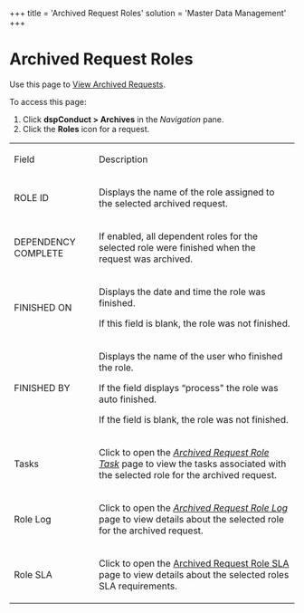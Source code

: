 +++
title = 'Archived Request Roles'
solution = 'Master Data Management'
+++

# Archived Request Roles

<div class="use">

Use this page to [View Archived
Requests](../Use_Cases/View_Archived_Requests_DGE).

</div>

To access this page:

1.  Click <span style="font-weight: bold;">dspConduct \> Archives</span>
    in the <span style="font-style: italic;">Navigation</span> pane.
2.  Click the <span style="font-weight: bold;">Roles</span> icon for a
    request.

<table>
<tbody>
<tr class="odd">
<td><p>Field</p></td>
<td><p>Description</p></td>
</tr>
<tr class="even">
<td><p>ROLE ID</p></td>
<td><p>Displays the name of the role assigned to the selected archived request.</p></td>
</tr>
<tr class="odd">
<td><p>DEPENDENCY COMPLETE</p></td>
<td><p>If enabled, all dependent roles for the selected role were finished when the request was archived.</p></td>
</tr>
<tr class="even">
<td><p>FINISHED ON</p></td>
<td><p>Displays the date and time the role was finished.</p>
<p>If this field is blank, the role was not finished.</p></td>
</tr>
<tr class="odd">
<td><p>FINISHED BY</p></td>
<td><p>Displays the name of the user who finished the role.</p>
<p>If the field displays “process&quot; the role was auto finished.</p>
<p>If the field is blank, the role was not finished.</p></td>
</tr>
<tr class="even">
<td><p>Tasks</p></td>
<td><p>Click to open the <span style="font-style: italic;"><a href="Archived_Request_Role_Task">Archived Request Role Task</a></span> page to view the tasks associated with the selected role for the archived request.</p></td>
</tr>
<tr class="odd">
<td><p>Role Log</p></td>
<td><p>Click to open the <span style="font-style: italic;"><a href="Archived_Request_Role_Log">Archived Request Role Log</a></span> page to view details about the selected role for the archived request.</p></td>
</tr>
<tr class="even">
<td><p>Role SLA</p></td>
<td><p>Click to open the <a href="Archived_Request_Role_SLA">Archived Request Role SLA</a> page to view details about the selected roles SLA requirements.</p></td>
</tr>
</tbody>
</table>
